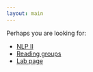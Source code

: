 ```yaml
---
layout: main
---
```


Perhaps you are looking for:

* [NLP II](//uva-slpl.github.io/nlp2)
* [Reading groups](//wilkeraziz.github.io/events.html)
* [Lab page](//staff.fnwi.uva.nl/k.simaan/research_all.html)
